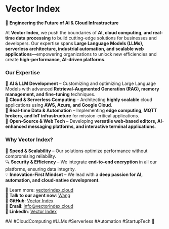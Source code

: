 # **Vector Index**  
🚀 **Engineering the Future of AI & Cloud Infrastructure**  

At **Vector Index**, we push the boundaries of **AI, cloud computing, and real-time data processing** to build cutting-edge solutions for businesses and developers. Our expertise spans **Large Language Models (LLMs), serverless architecture, industrial automation, and scalable web applications**—empowering organizations to unlock new efficiencies and create **high-performance, AI-driven platforms**.  

### **Our Expertise**  
🔹 **AI & LLM Development** – Customizing and optimizing Large Language Models with advanced **Retrieval-Augmented Generation (RAG), memory management, and fine-tuning** techniques.  
🔹 **Cloud & Serverless Computing** – Architecting **highly scalable** cloud applications using **AWS, Azure, and Google Cloud**.  
🔹 **Real-time Data & Automation** – Implementing **edge computing, MQTT brokers, and IoT infrastructure** for mission-critical applications.  
🔹 **Open-Source & Web Tech** – Developing **versatile web-based editors, AI-enhanced messaging platforms, and interactive terminal applications**.  

### **Why Vector Index?**  
🚀 **Speed & Scalability** – Our solutions optimize performance without compromising reliability.  
🔍 **Security & Efficiency** – We integrate **end-to-end encryption** in all our platforms, ensuring data integrity.  
💡 **Innovation-First Mindset** – We lead with a **deep passion for AI, automation, and cloud-native development**.  

🔗 Learn more: [vectorindex.cloud](https://vectorindex.cloud)  
💬 **Talk to our agent now**: [Wang](https://chatgpt.com/g/g-67ccc5af94e4819182038ab4969a0ebd-wang)  
🐙 **GitHub**: [Vector Index](https://github.com/Vector-Index)  
📩 **Email**: [info@vectorindex.cloud](mailto:info@vectorindex.cloud)  
🔗 **LinkedIn**: [Vector Index](https://www.linkedin.com/company/vector-index/)  

#AI #CloudComputing #LLMs #Serverless #Automation #StartupTech 🚀
